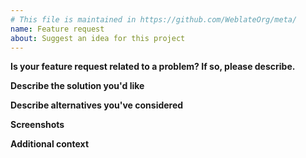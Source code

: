 ```yaml
---
# This file is maintained in https://github.com/WeblateOrg/meta/
name: Feature request
about: Suggest an idea for this project
---
```


**Is your feature request related to a problem? If so, please describe.**

<!--
A clear and concise description of what the problem is. Ex. I'm always frustrated when [...]
-->

**Describe the solution you'd like**

<!--
A clear and concise description of what the new feature should do.
-->

**Describe alternatives you've considered**

<!--
A clear and concise description of any alternative solutions or features you've considered.
-->

**Screenshots**

<!--
If applicable, add screenshots to better explain your problem.
-->

**Additional context**

<!--
Add any other context about the problem here.
-->
